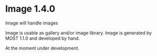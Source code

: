 # Image 1.4.0
Image will handle images

Image is usable as gallery and/or image library.
Image is generated by MOST 1.1.0 and developed by hand.

At the moment under development.
